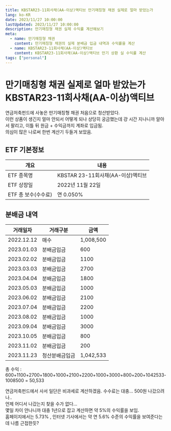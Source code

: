 ```yaml
---
title: KBSTAR23-11회사채(AA-이상)액티브 만기매칭형 채권 실제로 얼마 받았는가
lang: ko-KR
date: 2023/11/27 10:00:00
lastUpdated: 2023/11/27 10:00:00
description: 만기매칭형 채권 실제 수익률 계산해보기
meta:
  - name: 만기매칭형 채권
    content: 만기매칭형 채권의 실제 분배금 입금 내역과 수익률을 계산
  - name: KBSTAR23-11회사채(AA-이상)액티브
    content: KBSTAR23-11회사채(AA-이상)액티브 만기 상환 실 수익률 계산
tags: ["personal"]
---
```


# 만기매칭형 채권 실제로 얼마 받았는가 KBSTAR23-11회사채(AA-이상)액티브

연금저축펀드에 사놓은 만기매칭형 채권 처음으로 청산받았다.  
이런 상품이 생긴지 얼마 안되서 어떻게 되나 상당히 궁금했는데 걍 시간 지나니까 알아서 팔리고, 이틀 뒤 원금 + 수익금까지 계좌로 입금됨.  
의심이 많은 나로써 한번 계산기 두들겨 보았음.

## ETF 기본정보

| 개요                | 내용                              |
| ------------------- | --------------------------------- |
| ETF 종목명          | KBSTAR 23-11회사채(AA-이상)액티브 |
| ETF 상장일          | 2022년 11월 22일                  |
| ETF 총 보수(수수료) | 연 0.050%                         |

## 분배금 내역

| 거래일자   | 거래구분       | 금액      |
| ---------- | -------------- | --------- |
| 2022.12.12 | 매수           | 1,008,500 |
| 2023.01.03 | 분배금입금     | 600       |
| 2023.02.02 | 분배금입금     | 1100      |
| 2023.03.03 | 분배금입금     | 2700      |
| 2023.04.04 | 분배금입금     | 1800      |
| 2023.05.03 | 분배금입금     | 1000      |
| 2023.06.02 | 분배금입금     | 2100      |
| 2023.07.04 | 분배금입금     | 2200      |
| 2023.08.02 | 분배금입금     | 1000      |
| 2023.09.04 | 분배금입금     | 3000      |
| 2023.10.05 | 분배금입금     | 800       |
| 2023.11.02 | 분배금입금     | 200       |
| 2023.11.23 | 청산분배금입금 | 1,042,533 |

총 수익 : 600+1100+2700+1800+1000+2100+2200+1000+3000+800+200+1042533-1008500 = 50,533

연금저축펀드에서 사서 일단은 비과세로 계산하겠음.
수수료는 대충... 500원 나갔으려나..  
언제 어디서 나갔는지 찾을 수가 없다...  
몇일 차이 안나니까 대충 1년으로 잡고 계산하면 약 5%의 수익률을 보임.  
홈페이지에서는 5.73% , 인터넷 기사에서는 약 연 5.6% 수준의 수익률을 보여준다는데 나름 근접한듯?
